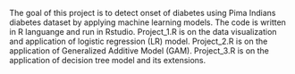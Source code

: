 
The goal of this project is to detect onset of diabetes using Pima Indians diabetes dataset by applying machine learning models. The code is written in R languange and
run in Rstudio. Project_1.R is on the data visualization and application of logistic regression (LR) model. Project_2.R is on the application of Generalized Additive Model 
(GAM). Project_3.R is on the application of  decision tree model and its extensions. 
